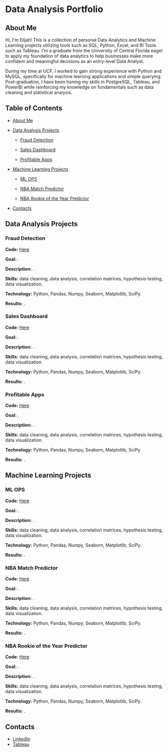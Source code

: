 # Data Analysis Portfolio

## About Me
Hi, I'm Elijah! This is a collection of personal Data Analytics and Machine Learning projects utilizing tools such as SQL, Python, Excel, and BI Tools such as Tableau. I'm a graduate from the University of Central Florida eager to apply my foundation of data analytics to help businesses make more confident and meaningful decisions as an entry-level Data Analyst.

During my time at UCF, I worked to gain strong experience with Python and MySQL, specifically for machine learning applications and simple querying. Post-graduation, I have been honing my skills in PostgreSQL, Tableau, and PowerBI while reinforcing my knowledge on fundamentals such as data cleaning and statistical analysis.

## Table of Contents
- [About Me](#about-me)
  
- [Data Analysis Projects](#data-analytics-projects)
  
  - [Fraud Detection](#fraud-detection)
    
  - [Sales Dashboard](#sales-dashboard)
    
  - [Profitable Apps](#profitable-apps)
    
- [Machine Learning Projects](#machine-learning-projects)
  
  - [ML OPS](#ml-ops)
    
  - [NBA Match Predictor](#nba-match-predictor)
    
  - [NBA Rookie of the Year Predictor](#nba-rookie-of-the-year-predictor)
    
- [Contacts](#contacts)


## Data Analysis Projects

### Fraud Detection
**Code:** [Here](https://github.com/Elijah-Rodriguez/data-analysis/tree/main/Fraud%20Detection)

**Goal:** .

**Description:** .

**Skills:** data cleaning, data analysis, correlation matrices, hypothesis testing, data visualization.

**Technology:** Python, Pandas, Numpy, Seaborn, Matplotlib, SciPy.

**Results:** .

### Sales Dashboard
**Code:** [Here](https://github.com/Elijah-Rodriguez/data-analysis/tree/main/Sales%20Dashboard)

**Goal:** .

**Description:** .

**Skills:** data cleaning, data analysis, correlation matrices, hypothesis testing, data visualization.

**Technology:** Python, Pandas, Numpy, Seaborn, Matplotlib, SciPy.

**Results:** .

### Profitable Apps
**Code:** [Here](https://github.com/Elijah-Rodriguez/data-analysis/tree/main/Profitable%20Apps)

**Goal:** .

**Description:** .

**Skills:** data cleaning, data analysis, correlation matrices, hypothesis testing, data visualization.

**Technology:** Python, Pandas, Numpy, Seaborn, Matplotlib, SciPy.

**Results:** .

## Machine Learning Projects

### ML OPS
**Code:** [Here](https://github.com/Elijah-Rodriguez/machine-learning/tree/main/ML%20OPS)

**Goal:** .

**Description:** .

**Skills:** data cleaning, data analysis, correlation matrices, hypothesis testing, data visualization.

**Technology:** Python, Pandas, Numpy, Seaborn, Matplotlib, SciPy.

**Results:** .

### NBA Match Predictor
**Code:** [Here](https://github.com/Elijah-Rodriguez/machine-learning/tree/main/NBA%20Match%20Predictor)

**Goal:** .

**Description:** .

**Skills:** data cleaning, data analysis, correlation matrices, hypothesis testing, data visualization.

**Technology:** Python, Pandas, Numpy, Seaborn, Matplotlib, SciPy.

**Results:** .

### NBA Rookie of the Year Predictor
**Code:** [Here](https://github.com/Elijah-Rodriguez/machine-learning/tree/main/NBA%20Rookie%20of%20the%20Year%20Predictor)

**Goal:** .

**Description:** .

**Skills:** data cleaning, data analysis, correlation matrices, hypothesis testing, data visualization.

**Technology:** Python, Pandas, Numpy, Seaborn, Matplotlib, SciPy.

**Results:** .

## Contacts
- [LinkedIn](https://www.linkedin.com/in/elijah-rodriguez-b04b77214/)
- [Tableau](https://public.tableau.com/app/profile/elijah.rodriguez/vizzes)
